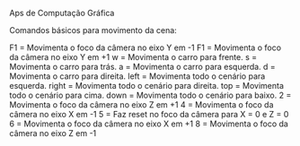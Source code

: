Aps de Computação Gráfica

Comandos básicos para movimento da cena:

F1 = Movimenta o foco da câmera no eixo Y em -1 
F1 = Movimenta o foco da câmera no eixo Y em +1
w = Movimenta o carro para frente.
s = Movimenta o carro para trás.
a = Movimenta o carro para esquerda.
d = Movimenta o carro para direita.
left = Movimenta todo o cenário para esquerda.
right = Movimenta todo o cenário para direita.
top = Movimenta todo o cenário para cima.
down = Movimenta todo o cenário para baixo.
2 = Movimenta o foco da câmera no eixo Z em +1
4 = Movimenta o foco da câmera no eixo X em -1
5 = Faz reset no foco da câmera para X = 0 e Z = 0
6 = Movimenta o foco da câmera no eixo X em +1
8 = Movimenta o foco da câmera no eixo Z em -1

